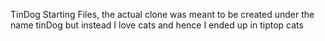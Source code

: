TinDog Starting Files, the actual clone was meant to be created under the name tinDog but instead I love cats and hence I ended up in tiptop cats

